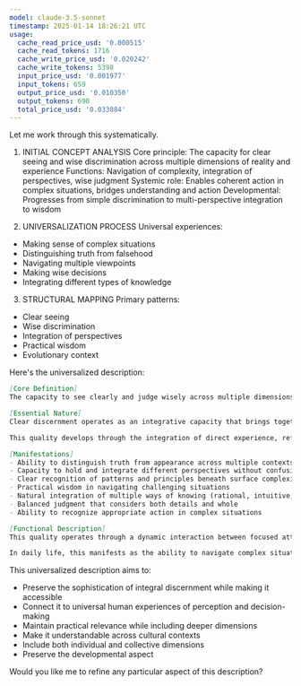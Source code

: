 ```yaml
---
model: claude-3.5-sonnet
timestamp: 2025-01-14 18:26:21 UTC
usage:
  cache_read_price_usd: '0.000515'
  cache_read_tokens: 1716
  cache_write_price_usd: '0.020242'
  cache_write_tokens: 5398
  input_price_usd: '0.001977'
  input_tokens: 659
  output_price_usd: '0.010350'
  output_tokens: 690
  total_price_usd: '0.033084'
---
```


Let me work through this systematically.

1. INITIAL CONCEPT ANALYSIS
Core principle: The capacity for clear seeing and wise discrimination across multiple dimensions of reality and experience
Functions: Navigation of complexity, integration of perspectives, wise judgment
Systemic role: Enables coherent action in complex situations, bridges understanding and action
Developmental: Progresses from simple discrimination to multi-perspective integration to wisdom

2. UNIVERSALIZATION PROCESS
Universal experiences:
- Making sense of complex situations
- Distinguishing truth from falsehood
- Navigating multiple viewpoints
- Making wise decisions
- Integrating different types of knowledge

3. STRUCTURAL MAPPING
Primary patterns:
- Clear seeing
- Wise discrimination
- Integration of perspectives
- Practical wisdom
- Evolutionary context

Here's the universalized description:

```markdown
[Core Definition]
The capacity to see clearly and judge wisely across multiple dimensions of experience, integrating different ways of knowing while maintaining practical effectiveness. It combines sharp discrimination with inclusive understanding, enabling coherent navigation of life's complexity while recognizing deeper patterns and principles.

[Essential Nature]
Clear discernment operates as an integrative capacity that brings together intellectual understanding, intuitive knowing, bodily wisdom, and practical experience. It functions like a refined instrument of perception that can distinguish subtle differences while maintaining awareness of the whole. Unlike mere analytical thinking, it encompasses both precise discrimination and holistic understanding, allowing for navigation of complexity without losing sight of essential truths.

This quality develops through the integration of direct experience, reflected understanding, and tested wisdom. It combines the clarity of a focused lens with the breadth of a wide-angle perspective, enabling both detailed examination and comprehensive vision.

[Manifestations]
- Ability to distinguish truth from appearance across multiple contexts
- Capacity to hold and integrate different perspectives without confusion
- Clear recognition of patterns and principles beneath surface complexity
- Practical wisdom in navigating challenging situations
- Natural integration of multiple ways of knowing (rational, intuitive, somatic)
- Balanced judgment that considers both details and whole
- Ability to recognize appropriate action in complex situations

[Functional Description]
This quality operates through a dynamic interaction between focused attention and expanded awareness, continuously refining the ability to perceive and understand clearly. It develops through conscious practice of attention, reflection on experience, and integration of multiple ways of knowing. As it matures, it enables increasingly subtle discrimination while maintaining connection to practical wisdom and effectiveness.

In daily life, this manifests as the ability to navigate complex situations with clarity and wisdom, making decisions that account for multiple factors while remaining grounded in fundamental principles. It enables one to see both the forest and the trees, maintaining precision without losing perspective, and supporting wise action that addresses both immediate circumstances and longer-term implications.
```

This universalized description aims to:
- Preserve the sophistication of integral discernment while making it accessible
- Connect it to universal human experiences of perception and decision-making
- Maintain practical relevance while including deeper dimensions
- Make it understandable across cultural contexts
- Include both individual and collective dimensions
- Preserve the developmental aspect

Would you like me to refine any particular aspect of this description?